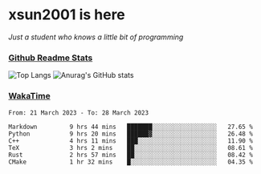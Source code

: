 # xsun2001 is here

*Just a student who knows a little bit of programming*

### [Github Readme Stats](https://github.com/anuraghazra/github-readme-stats)

![Top Langs](https://github-readme-stats.vercel.app/api/top-langs/?username=xsun2001&layout=compact&theme=radical) ![Anurag's GitHub stats](https://github-readme-stats.vercel.app/api?username=xsun2001&show_icons=true&theme=radical)

### [WakaTime](https://wakatime.com)

<!--START_SECTION:waka-->

```text
From: 21 March 2023 - To: 28 March 2023

Markdown         9 hrs 44 mins   ███████░░░░░░░░░░░░░░░░░░   27.65 %
Python           9 hrs 20 mins   ██████▓░░░░░░░░░░░░░░░░░░   26.48 %
C++              4 hrs 11 mins   ███░░░░░░░░░░░░░░░░░░░░░░   11.90 %
TeX              3 hrs 2 mins    ██░░░░░░░░░░░░░░░░░░░░░░░   08.61 %
Rust             2 hrs 57 mins   ██░░░░░░░░░░░░░░░░░░░░░░░   08.42 %
CMake            1 hr 32 mins    █░░░░░░░░░░░░░░░░░░░░░░░░   04.35 %
```

<!--END_SECTION:waka-->
